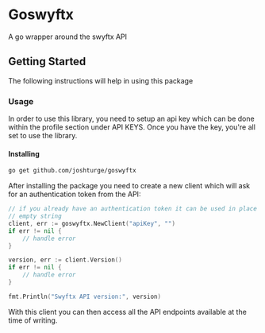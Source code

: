 # Goswyftx

A go wrapper around the swyftx API

## Getting Started

The following instructions will help in using this package

### Usage

In order to use this library, you need to setup an api key which can be done
within the profile section under API KEYS. Once you have the key, you're all set
to use the library.

#### Installing

```bash
go get github.com/joshturge/goswyftx
```

After installing the package you need to create a new client which will ask for
an authentication token from the API:

```go
// if you already have an authentication token it can be used in place of the
// empty string
client, err := goswyftx.NewClient("apiKey", "")
if err != nil {
    // handle error
}

version, err := client.Version()
if err != nil {
    // handle error
}

fmt.Println("Swyftx API version:", version)
```

With this client you can then access all the API endpoints available at the time
of writing.

